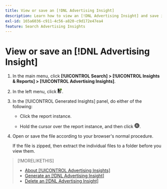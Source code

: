 ```yaml
---
title: View or save an [!DNL Advertising Insight]
description: Learn how to view an [!DNL Advertising Insight] and save it to a file.
exl-id: 165a6036-c911-4c56-a820-c9d172e47ea4
feature: Search Advertising Insights
---
```

# View or save an [!DNL Advertising Insight]

1. In the main menu, click **[!UICONTROL Search] > [!UICONTROL Insights & Reports] > [!UICONTROL Advertising Insights]**.

2. In the left menu, click ![Reports](/help/search-social-commerce/assets/insight-reports.png "Reports").

3. In the [!UICONTROL Generated Insights] panel, do either of the following:

   * Click the report instance.
   
   * Hold the cursor over the report instance, and then click ![Download](/help/search-social-commerce/assets/insight-download.png "Download").

4. Open or save the file according to your browser's normal procedure.

   If the file is zipped, then extract the individual files to a folder before you view them.

>[!MORELIKETHIS]
>
>* [About [!UICONTROL Advertising Insights]](insight-about.md)
>* [Generate an [!DNL Advertising Insight]](insight-generate.md)
>* [Delete an [!DNL Advertising Insight]](insight-delete.md)

